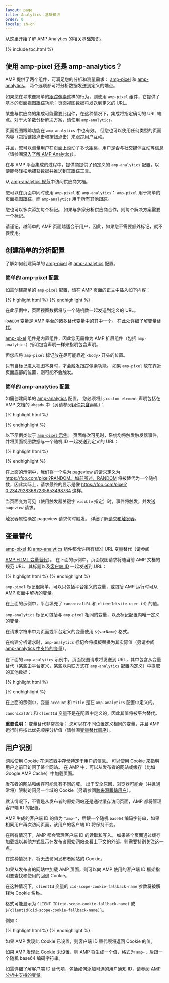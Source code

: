 ```yaml
---
layout: page
title: Analytics：基础知识
order: 0
locale: zh-cn
---
```


从这里开始了解 AMP Analytics 的相关基础知识。

{% include toc.html %}

## 使用 amp-pixel 还是 amp-analytics？

AMP 提供了两个组件，可满足您的分析和测量需求：
[amp-pixel](/docs/reference/amp-pixel.html) 和
[amp-analytics](/docs/reference/extended/amp-analytics.html)。
两个选项都可将分析数据发送到定义的端点。

如果您在寻求像简单的[跟踪像素](https://en.wikipedia.org/wiki/Web_beacon#Implementation)这样的行为，则使用 `amp-pixel` 组件，它提供了基本的页面视图跟踪功能；页面视图数据将发送到定义的 URL。



某些与供应商的集成可能需要此组件，在这种情况下，集成将指定确切的 URL 端点。对于大多数分析解决方案，请使用 `amp-analytics`。



页面视图跟踪功能在 `amp-analytics` 中也有效。
但您也可以使用任何类型的页面内容（包括链接点击和按钮点击）来跟踪用户互动。

并且，您可以测量用户在页面上滚动了多长距离、用户是否与社交媒体互动等信息（请参阅[深入了解 AMP Analytics](/docs/guides/analytics/deep_dive_analytics.html)）。




在与 AMP 平台集成的过程中，提供商提供了预定义的 `amp-analytics` 配置，以便能够轻松地捕获数据并推送到其跟踪工具。


从
[amp-analytics 规范](/docs/reference/extended/amp-analytics.html)中访问供应商文档。

您可以在页面中同时使用 `amp-pixel` 和 `amp-analytics`：
`amp-pixel` 用于简单的页面视图跟踪，而 `amp-analytics` 用于所有其他跟踪。

您也可以多次添加每个标记。
如果与多家分析供应商合作，则每个解决方案需要一个标记。

请谨记，越简单的 AMP 页面越适合于用户，因此，如果您不需要额外标记，就不要使用。


## 创建简单的分析配置

了解如何创建简单的
[amp-pixel](/docs/reference/amp-pixel.html) 和
[amp-analytics](/docs/reference/extended/amp-analytics.html) 配置。

### 简单的 amp-pixel 配置

如需创建简单的 `amp-pixel` 配置，请在 AMP 页面的正文中插入如下内容：


{% highlight html %}
<amp-pixel src="https://foo.com/pixel?RANDOM"></amp-pixel>
{% endhighlight %}

在此示例中，页面视图数据将与一个随机数一起发送到定义的 URL。

`RANDOM` 变量是
[AMP 平台的诸多替代变量](https://github.com/ampproject/amphtml/blob/master/spec/amp-var-substitutions.md)中的其中一个。
在此处详细了解[变量替代](/docs/guides/analytics/analytics_basics.html#variable-substitution)。


[amp-pixel](/docs/reference/amp-pixel.html) 组件是内置组件，因此您无需像为 AMP 扩展组件（包括 `amp-analytics`）指明包含声明一样来指明包含声明。



但您应将 `amp-pixel` 标记放在尽可能靠近 `<body>` 开头的位置。

只有当标记进入视图本身时，才会触发跟踪像素功能。
如果 `amp-pixel` 放在靠近页面底部的位置，则可能不会触发。


### 简单的 amp-analytics 配置

如需创建简单的
[amp-analytics](/docs/reference/extended/amp-analytics.html) 配置，
您必须将此 `custom-element` 声明包括在 AMP 文档的 `<head>` 中（另请参阅[组件包含声明](/docs/reference/extended.html#component-inclusion-declaration)）：



{% highlight html %}
<script async custom-element="amp-analytics" src="https://cdn.ampproject.org/v0/amp-analytics-0.1.js"></script>
{% endhighlight %}

以下示例类似于 [`amp-pixel` 示例](/docs/guides/analytics/analytics_basics.html#simple-amp-pixel-configuration)。
页面每次可见时，系统均将触发触发器事件，并将页面视图数据与一个随机 ID 一起发送到定义的 URL：

 

{% highlight html %}
<amp-analytics>
<script type="application/json">
{
  "requests": {
    "pageview": "https://foo.com/pixel?RANDOM",
  },
  "triggers": {
    "trackPageview": {
      "on": "visible",
      "request": "pageview"
    }
  }
}
</script>
</amp-analytics>
{% endhighlight %}

在上面的示例中，我们将一个名为 pageview 的请求定义为 https://foo.com/pixel?RANDOM。如前所述，RANDOM 将被替代为一个随机数，因此实际上，请求最终的显示是像 https://foo.com/pixel?0.23479283687235653498734 这样。

当页面变为可见（使用触发器关键字 `visible` 指定）时，事件将触发，并发送 `pageview` 请求。


触发器属性确定 pageview 请求何时触发。
详细了解[请求和触发器](/docs/guides/analytics/deep_dive_analytics.html#requests-triggers--transports)。

## 变量替代

[amp-pixel](/docs/reference/amp-pixel.html) 和
[amp-analytics](/docs/reference/extended/amp-analytics.html) 组件都允许所有标准 URL 变量替代（请参阅

[AMP HTML 变量替代](https://github.com/ampproject/amphtml/blob/master/spec/amp-var-substitutions.md)）。
在下面的示例中，页面视图请求将随当前 AMP 文档的规范 URL、其标题以及[客户端 ID](/docs/guides/analytics/analytics_basics.html#user-identification) 一起发送到 URL：




{% highlight html %}
<amp-pixel src="https://example.com/analytics?url=${canonicalUrl}&title=${title}&clientId=${clientId(site-user-id)}"></amp-pixel>
{% endhighlight %}

`amp-pixel` 标记很简单，可以只包括平台定义的变量，或包括 AMP 运行时可从 AMP 页面中解析的变量。


在上面的示例中，平台填充了
`canonicalURL` 和 `clientId(site-user-id)` 的值。

`amp-analytics` 标记可包括与 `amp-pixel` 相同的变量，以及标记配置内唯一定义的变量。


在请求字符串中为页面或平台定义的变量使用 `${varName}` 格式。

在构建分析请求时，`amp-analytics` 标记会将模板替换为其实际值（另请参阅
[amp-analytics 中支持的变量](https://github.com/ampproject/amphtml/blob/master/extensions/amp-analytics/analytics-vars.md)）。


在下面的 `amp-analytics` 示例中，页面视图请求将发送到 URL，其中包含从变量替代（某些由平台定义，某些以内联方式在 `amp-analytics` 配置内定义）中提取的其他数据：






{% highlight html %}
<amp-analytics>
<script type="application/json">
{
  "requests": {
    "pageview":"https://example.com/analytics?url=${canonicalUrl}&title=${title}&acct=${account}&clientId=${clientId(site-user-id)}",
  },
  "vars": {
    "account": "ABC123",
  },
  "triggers": {
    "someEvent": {
      "on": "visible",
      "request": "pageview",
      "vars": {
        "title": "My homepage",
      }
    }
  }  
}
</script>
</amp-analytics>
{% endhighlight %}

在上面的示例中，变量 `account` 和 `title` 是在 `amp-analytics` 配置中定义的。


`canonicalUrl` 和 `clientId` 变量不是在配置中定义的，因此其值将被平台替代。


**重要说明：** 变量替代非常灵活；
您可以在不同位置定义相同的变量，并且 AMP 运行时将按此优先顺序分析值（请参阅[变量替代顺序](/docs/guides/analytics/deep_dive_analytics.html#variable-substitution-ordering)）。



## 用户识别

网站使用 Cookie 在浏览器中存储特定于用户的信息。
可以使用 Cookie 来指明用户之前已访问了某个网站。
在 AMP 中，可以从发布者的网站或缓存（比如 Google AMP Cache）中加载页面。


发布者的网站和缓存可能具有不同的域。
出于安全原因，浏览器可能会（并且通常将）限制访问另一个域的 Cookie（另请参阅[跨来源跟踪用户](https://github.com/ampproject/amphtml/blob/master/extensions/amp-analytics/cross-origin-tracking.md)）。




默认情况下，不管是从发布者的原始网站还是通过缓存访问页面，AMP 都将管理客户端 ID 的配置。

AMP 生成的客户端 ID 的值为 `"amp-"`，后跟一个随机 `base64` 编码字符串，如果相同用户再次访问页面，该用户的客户端 ID 将保持不变。



在所有情况下，AMP 都会管理客户端 ID 的读取和写入。
如果某个页面通过缓存加载或以其他方式显示在发布者原始网站查看上下文的外部，则需要特别关注这一点。


在这种情况下，将无法访问发布者网站的 Cookie。

如果从发布者的网站中加载 AMP 页面，则可以向 AMP 使用的客户端 ID 框架指明要查找和使用的回退 Cookie。


在这种情况下，`clientId` 变量的
`cid-scope-cookie-fallback-name` 参数将被解释为 Cookie 名称。

格式可能显示为
`CLIENT_ID(cid-scope-cookie-fallback-name)` 或
`${clientId(cid-scope-cookie-fallback-name)}`。

例如：

{% highlight html %}
<amp-pixel src="https://foo.com/pixel?cid=CLIENT_ID(site-user-id-cookie-fallback-name)"></amp-pixel>
{% endhighlight %}

如果 AMP 发现此 Cookie 已设置，则客户端 ID 替代项将返回 Cookie 的值。

如果 AMP 发现此 Cookie 未设置，则 AMP 将生成一个值，格式为 `amp-`，后跟一个随机 base64 编码字符串。



如需详细了解客户端 ID 替代项，包括如何添加可选的用户通知 ID，请参阅 [AMP 分析中支持的变量](https://github.com/ampproject/amphtml/blob/master/extensions/amp-analytics/analytics-vars.md)。

